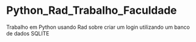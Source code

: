 # Python_Rad_Trabalho_Faculdade
Trabalho em Python usando Rad sobre criar um login utilizando um banco de dados SQLITE
